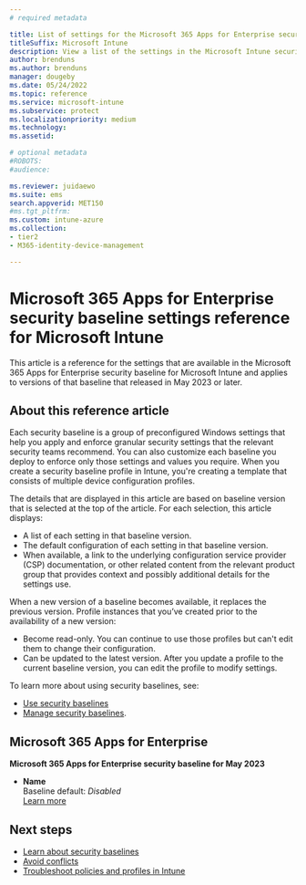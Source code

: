 ```yaml
---
# required metadata

title: List of settings for the Microsoft 365 Apps for Enterprise security baseline in Intune
titleSuffix: Microsoft Intune
description: View a list of the settings in the Microsoft Intune security baseline for Microsoft Office apps. This list includes the default values for settings as found in the default configuration of the baseline.
author: brenduns
ms.author: brenduns
manager: dougeby
ms.date: 05/24/2022
ms.topic: reference
ms.service: microsoft-intune
ms.subservice: protect
ms.localizationpriority: medium
ms.technology:
ms.assetid:

# optional metadata
#ROBOTS:
#audience:

ms.reviewer: juidaewo
ms.suite: ems
search.appverid: MET150
#ms.tgt_pltfrm:
ms.custom: intune-azure
ms.collection:
- tier2
- M365-identity-device-management

---
```


<!-- Add when pivots are needed:
 
Metadata:
zone_pivot_groups: dcv2-office-baselines

Pivot yml: 
- id: dcv2-office-baselines
  title: Microsoft 365 Apps for Enterprise baseline versions
  prompt: Choose a version
  pivots:
    - id: office-may2023
      title: May 2023
    - id: office-future
      title: Future version
-->
# Microsoft  365 Apps for Enterprise security baseline settings reference for Microsoft Intune

This article is a reference for the settings that are available in the Microsoft 365 Apps for Enterprise security baseline for Microsoft Intune and applies to versions of that baseline that released in May 2023 or later.


## About this reference article

Each security baseline is a group of preconfigured Windows settings that help you apply and enforce granular security settings that the relevant security teams recommend. You can also customize each baseline you deploy to enforce only those settings and values you require. When you create a security baseline profile in Intune, you're creating a template that consists of multiple device configuration profiles.

The details that are displayed in this article are based on baseline version that is selected at the top of the article. For each selection, this article displays:

- A list of each setting in that baseline version.
- The default configuration of each setting in that baseline version.
- When available, a link to the underlying configuration service provider (CSP) documentation, or other related content from the relevant product group that provides context and possibly additional details for the settings use.

When a new version of a baseline becomes available, it replaces the previous version. Profile instances that you’ve created prior to the availability of a new version:

- Become read-only. You can continue to use those profiles but can't edit them to change their configuration.
- Can be updated to the latest version. After you update a profile to the current baseline version, you can edit the profile to modify settings.

To learn more about using security baselines, see:

- [Use security baselines](../protect/security-baselines.md)
- [Manage security baselines](../protect/security-baselines-configure.md).



## Microsoft 365 Apps for Enterprise

<!-- >::: zone pivot="office-may2023" -->

**Microsoft 365 Apps for Enterprise security baseline for May 2023**

- **Name**  
  Baseline default: *Disabled*  
  [Learn more]()
  
<!-- ::: zone-end  -->


## Next steps

- [Learn about security baselines](../protect/security-baselines.md)
- [Avoid conflicts](../protect/security-baselines.md#avoid-conflicts)
- [Troubleshoot policies and profiles in Intune](/troubleshoot/mem/intune/troubleshoot-policies-in-microsoft-intune)
